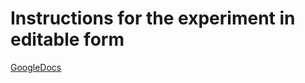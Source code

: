 # Instructions for the experiment in editable form

[GoogleDocs](https://docs.google.com/presentation/d/1XI5lH1Wu30aOxIU3GLwNxyLq90PxjAfE0-HVf8qoNiA/edit?usp=sharing)

